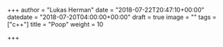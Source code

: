 +++
author = "Lukas Herman"
date = "2018-07-22T20:47:10+00:00"
datedate = "2018-07-20T04:00:00+00:00"
draft = true
image = ""
tags = ["c++"]
title = "Poop"
weight = 10

+++
